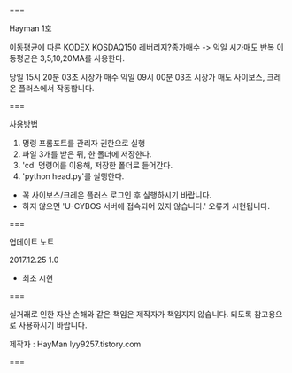  ===

 Hayman 1호

 이동평균에 따른 KODEX KOSDAQ150 레버리지?종가매수 -> 익일 시가매도 반복
 이동평균은 3,5,10,20MA를 사용한다. 

 당일 15시 20분 03초 시장가 매수
 익일 09시 00분 03초 시장가 매도
 사이보스, 크레온 플러스에서 작동합니다.
 
 ===
 
 사용방법 
 
 1. 명령 프롬포트를 관리자 권한으로 실행
 2. 파일 3개를 받은 뒤, 한 폴더에 저장한다.
 3. 'cd' 명령어를 이용해, 저장한 폴더로 들어간다.
 4. 'python head.py'를 실행한다.

 * 꼭 사이보스/크레온 플러스 로그인 후 실행하시기 바랍니다.
 * 하지 않으면 'U-CYBOS 서버에 접속되어 있지 않습니다.' 오류가 시현됩니다.

 ===

 업데이트 노트

 2017.12.25 1.0
 - 최초 시현

 ===

 실거래로 인한 자산 손해와 같은 책임은 제작자가 책임지지 않습니다.
 되도록 참고용으로 사용하시기 바랍니다.

 제작자 : HayMan
 lyy9257.tistory.com

 ===
